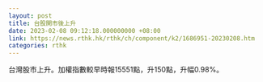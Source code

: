 ```yaml
---
layout: post
title: 台股開市後上升
date: 2023-02-08 09:12:18.000000000 +08:00
link: https://news.rthk.hk/rthk/ch/component/k2/1686951-20230208.htm
categories: rthk
---
```


台灣股市上升。加權指數較早時報15551點，升150點，升幅0.98%。

